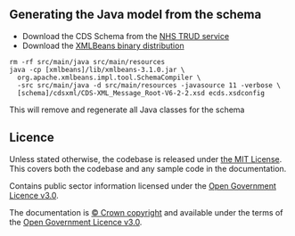 ## Generating the Java model from the schema

* Download the CDS Schema from the [NHS TRUD service](https://www.datadictionary.nhs.uk/data_dictionary/messages/message_documentation/xml_schema_download/xml_schema_trud_download.asp?shownav=1)
* Download the [XMLBeans binary distribution](https://xmlbeans.apache.org/download/index.html#XMLBeans+Binary+and+Development+Kit)

```shell script
rm -rf src/main/java src/main/resources
java -cp [xmlbeans]/lib/xmlbeans-3.1.0.jar \
  org.apache.xmlbeans.impl.tool.SchemaCompiler \ 
  -src src/main/java -d src/main/resources -javasource 11 -verbose \
  [schema]/cdsxml/CDS-XML_Message_Root-V6-2-2.xsd ecds.xsdconfig
```

This will remove and regenerate all Java classes for the schema


## Licence

Unless stated otherwise, the codebase is released under [the MIT License][mit].
This covers both the codebase and any sample code in the documentation.

Contains public sector information licensed under the [Open Government Licence v3.0][ogl].

The documentation is [© Crown copyright][copyright] and available under the terms
of the [Open Government Licence v3.0][ogl].

[rvm]: https://www.ruby-lang.org/en/documentation/installation/#managers
[bundler]: http://bundler.io/
[mit]: LICENCE
[copyright]: http://www.nationalarchives.gov.uk/information-management/re-using-public-sector-information/uk-government-licensing-framework/crown-copyright/
[ogl]: http://www.nationalarchives.gov.uk/doc/open-government-licence/version/3/
